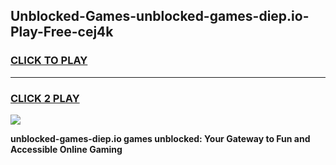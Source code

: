 
## Unblocked-Games-unblocked-games-diep.io-Play-Free-cej4k
<h3>
<a href="https://premium76.site?title=unblocked-games-diep.io&ref=10A">CLICK TO PLAY</a></h3>
<hr>

<h3>
<a href="https://premium76.site?title=unblocked-games-diep.io&ref=10A">CLICK 2 PLAY</a>
  
</h3>

<a href="https://premium76.site?title=unblocked-games-diep.io&ref=10A"><img src="https://clearcache.store/games.png"></a>


**unblocked-games-diep.io games unblocked: Your Gateway to Fun and Accessible Online Gaming**
